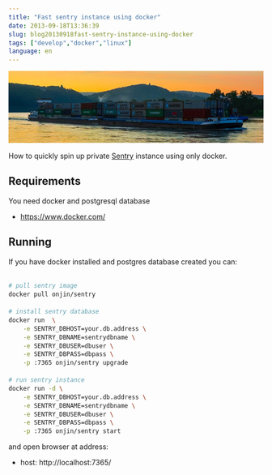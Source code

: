 ```yaml
---
title: "Fast sentry instance using docker"
date: 2013-09-18T13:36:39
slug: blog20130918fast-sentry-instance-using-docker
tags: ["develop","docker","linux"]
language: en
---
```


![Cover](../../assets/images/cover-containers1.jpg)

How to quickly spin up private <a href="https://sentry.io">Sentry</a> instance using only docker.

<!-- more -->

## Requirements

You need docker and postgresql database

 * https://www.docker.com/


## Running

If you have docker installed and postgres database created you can:

``` bash

# pull sentry image
docker pull onjin/sentry

# install sentry database
docker run  \
    -e SENTRY_DBHOST=your.db.address \
    -e SENTRY_DBNAME=sentrydbname \
    -e SENTRY_DBUSER=dbuser \
    -e SENTRY_DBPASS=dbpass \
    -p :7365 onjin/sentry upgrade

# run sentry instance
docker run -d \
    -e SENTRY_DBHOST=your.db.address \
    -e SENTRY_DBNAME=sentrydbname \
    -e SENTRY_DBUSER=dbuser \
    -e SENTRY_DBPASS=dbpass \
    -p :7365 onjin/sentry start

```

and open browser at address:

 * host: http://localhost:7365/
